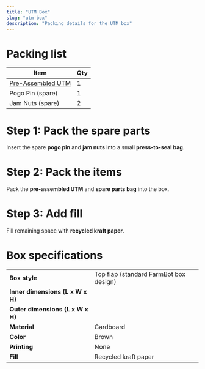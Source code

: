 ```yaml
---
title: "UTM Box"
slug: "utm-box"
description: "Packing details for the UTM box"
---
```


# Packing list

|Item                          |Qty                           |
|------------------------------|------------------------------|
|[Pre-Assembled UTM](../pre-assembly/utm.md)|1
|Pogo Pin (spare)|1
|Jam Nuts (spare)|2

# Step 1: Pack the spare parts
Insert the spare **pogo pin** and **jam nuts** into a small **press-to-seal bag**.

# Step 2: Pack the items
Pack the **pre-assembled UTM** and **spare parts bag** into the box.

# Step 3: Add fill
Fill remaining space with **recycled kraft paper**.


# Box specifications

|                              |                              |
|------------------------------|------------------------------|
|**Box style**                 |Top flap (standard FarmBot box design)
|**Inner dimensions (L x W x H)**|
|**Outer dimensions (L x W x H)**|
|**Material**                  |Cardboard
|**Color**                     |Brown
|**Printing**                  |None
|**Fill**                      |Recycled kraft paper

